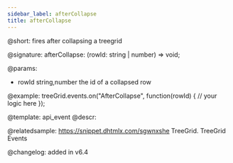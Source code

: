 ```yaml
---
sidebar_label: afterCollapse
title: afterCollapse
---          
```


@short: fires after collapsing a treegrid

@signature: afterCollapse: (rowId: string | number) => void;
	
@params:
- rowId			string,number		the id of a collapsed row

@example:
treeGrid.events.on("AfterCollapse", function(rowId) {
    // your logic here
});

@template:	api_event
@descr:

@relatedsample:
https://snippet.dhtmlx.com/sgwnxshe	TreeGrid. TreeGrid Events	

@changelog: added in v6.4
